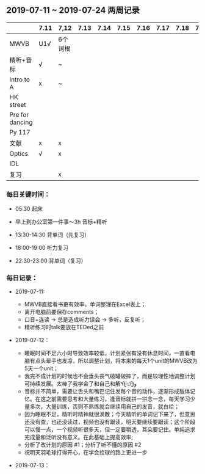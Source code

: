## 2019-07-11 ~ 2019-07-24 两周记录

|                 | 7.11 | 7,12    | 7.13 | 7.14 | 7.15 | 7.16 | 7.17 | 7.18 | 7.19 | 7.20 | 7.21 | 7.22 | 7.23 | 7.24 |
| --------------- | ---- | ------- | ---- | ---- | ---- | ---- | ---- | ---- | ---- | ---- | ---- | ---- | ---- | ---- |
| MWVB            | U1√  | 6个词根 |      |      |      |      |      |      |      |      |      |      |      |      |
| 精听+音标       | √    | ~       |      |      |      |      |      |      |      |      |      |      |      |      |
| Intro to A      | x    | ~       |      |      |      |      |      |      |      |      |      |      |      |      |
| HK street       |      |         |      |      |      |      |      |      |      |      |      |      |      |      |
| Pre for dancing |      |         |      |      |      |      |      |      |      |      |      |      |      |      |
| Py 117          |      |         |      |      |      |      |      |      |      |      |      |      |      |      |
| 文献            | x    | x       |      |      |      |      |      |      |      |      |      |      |      |      |
| Optics          | √    | x       |      |      |      |      |      |      |      |      |      |      |      |      |
| IDL             |      |         |      |      |      |      |      |      |      |      |      |      |      |      |
| 复习            |      | x       |      |      |      |      |      |      |      |      |      |      |      |      |

### 每日关键时间：

- 05:30 起床

- 早上到办公室第一件事～3h 音标+精听

- 13:30-14:30 背单词（先复习）

- 18:00-19:00 听力复习

- 22:30-23:00 背单词（复习）

  

### 每日记录：

- 2019-07-11: 
  - MWVB直接看书更有效率，单词整理在Excel表上；
  - 离开电脑前要保存comments；
  - 口音+连读 -> 总是造成听力误会 -> 多听，反复听；
  - 精听练习时talk要放在TEDed之前

- 2019-07-12：
  - 睡眠时间不足六小时导致效率较低，计划紧张有没有休息时间，一直看电脑有点头晕手也发凉，所以调整计划，将本来的每天1个unit的MWVB改为5天一个unit；
  - 我完不成计划的时候也不会垂头丧气破罐破摔了，而是较理性地调整计划可持续发展。太棒了我学会了和自己和解٩(˃̶͈̀௰˂̶͈́)و
  - 音标并不简单，需要让舌头和嘴巴记住发每个音的动作，逐渐形成肢体记忆。在这之前需要思考和大量练习，逢音标就拼一拼念一念，每天学习少量多次，大量训练，否则不熟练就会继续用自己的发音，就白给；
  - 因为睡眠不足，精听时精神就很涣散；今天精听的单词记下来了，但意思还没有查，也还没读过，视频也没有跟读，明天要继续要跟读；这个阶段可以慢一点，一个视频听很多天，但一定要嚼透，耳朵要记住。单纯追求完成量和泛听没有意义。在此基础上提高效率;
  - 分析了改计划的原因 #1；分析了听不懂的原因 #2
  - 祝明天羽毛球打得开心，在学会捡球的路上更进一步
- 2019-07-13：